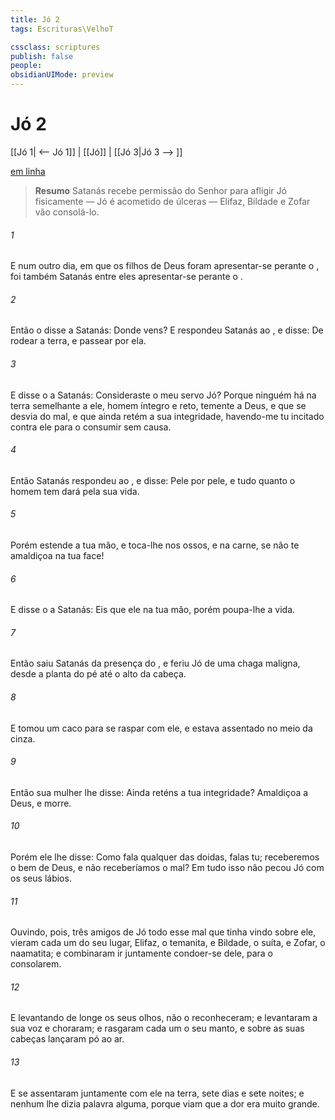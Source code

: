 ```yaml
---
title: Jó 2
tags: Escrituras\VelhoT

cssclass: scriptures
publish: false
people:
obsidianUIMode: preview
---
```


# Jó 2
[[Jó 1| <-- Jó 1]] | [[Jó]] | [[Jó 3|Jó 3 --> ]]

[em linha](https://churchofjesuschrist.org/study/scriptures/ot/job/2?lang=por)

> __Resumo__
Satanás recebe permissão do Senhor para afligir Jó fisicamente — Jó é acometido de úlceras — Elifaz, Bildade e Zofar vão consolá-lo.

###### 1 
E num outro dia, em que os filhos de Deus foram apresentar-se perante o , foi também Satanás entre eles apresentar-se perante o .

###### 2 
Então o  disse a Satanás: Donde vens? E respondeu Satanás ao , e disse: De rodear a terra, e passear por ela.

###### 3 
E disse o  a Satanás: Consideraste o meu servo Jó? Porque ninguém há na terra semelhante a ele, homem íntegro e reto, temente a Deus, e que se desvia do mal, e que ainda retém a sua integridade, havendo-me tu incitado contra ele para o consumir sem causa.

###### 4 
Então Satanás respondeu ao , e disse: Pele por pele, e tudo quanto o homem tem dará pela sua vida.

###### 5 
Porém estende a tua mão, e toca-lhe nos ossos, e na carne,  se não te amaldiçoa na tua face!

###### 6 
E disse o  a Satanás: Eis que ele  na tua mão, porém poupa-lhe a vida.

###### 7 
Então saiu Satanás da presença do , e feriu Jó de uma chaga maligna, desde a planta do pé até o alto da cabeça.

###### 8 
E  tomou um caco para se raspar com ele, e estava assentado no meio da cinza.

###### 9 
Então sua mulher lhe disse: Ainda reténs a tua integridade? Amaldiçoa a Deus, e morre.

###### 10 
Porém ele lhe disse: Como fala qualquer das doidas, falas tu; receberemos o bem de Deus, e não receberíamos o mal? Em tudo isso não pecou Jó com os seus lábios.

###### 11 
Ouvindo, pois, três amigos de Jó todo esse mal que tinha vindo sobre ele, vieram cada um do seu lugar, Elifaz, o temanita, e Bildade, o suíta, e Zofar, o naamatita; e combinaram ir juntamente condoer-se dele, para o consolarem.

###### 12 
E levantando de longe os seus olhos, não o reconheceram; e levantaram a sua voz e choraram; e rasgaram cada um o seu manto, e sobre as suas cabeças lançaram pó ao ar.

###### 13 
E se assentaram juntamente com ele na terra, sete dias e sete noites; e nenhum lhe dizia palavra alguma, porque viam que a dor era muito grande.

